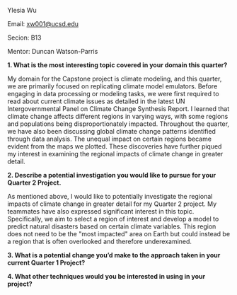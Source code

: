 Ylesia Wu

Email: xw001@ucsd.edu

Secion: B13  

Mentor: Duncan Watson-Parris

**1. What is the most interesting topic covered in your domain this quarter?**

My domain for the Capstone project is climate modeling, and this quarter, we are primarily focused on replicating climate model emulators. Before engaging in data processing or modeling tasks, we were first required to read about current climate issues as detailed in the latest UN Intergovernmental Panel on Climate Change Synthesis Report. I learned that climate change affects different regions in varying ways, with some regions and populations being disproportionately impacted. Throughout the quarter, we have also been discussing global climate change patterns identified through data analysis. The unequal impact on certain regions became evident from the maps we plotted. These discoveries have further piqued my interest in examining the regional impacts of climate change in greater detail.

**2. Describe a potential investigation you would like to pursue for your Quarter 2 Project.**

As mentioned above, I would like to potentially investigate the regional impacts of climate change in greater detail for my Quarter 2 project. My teammates have also expressed significant interest in this topic. Specifically, we aim to select a region of interest and develop a model to predict natural disasters based on certain climate variables. This region does not need to be the "most impacted" area on Earth but could instead be a region that is often overlooked and therefore underexamined.

**3. What is a potential change you’d make to the approach taken in your current Quarter 1 Project?**



**4. What other techniques would you be interested in using in your project?**

